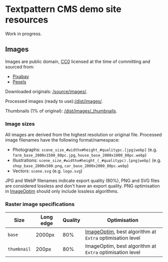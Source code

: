 # Textpattern CMS demo site resources

Work in progress.

## Images
Images are public domain, [CC0](https://creativecommons.org/share-your-work/public-domain/cc0/) licensed at the time of committing and sourced from:

* [Pixabay](https://pixabay.com)
* [Pexels](https://www.pexels.com)

Downloaded originals: [/source/images/](https://github.com/pragmatika/textpattern-demo-resources/tree/master/source/images).

Processed images (ready to use):[/dist/images/](https://github.com/pragmatika/textpattern-demo-resources/tree/master/dist/images).

Thumbnails (1% of original): [/dist/images/_thumbnails](https://github.com/pragmatika/textpattern-demo-resources/tree/master/dist/images/_thumbnails).

### Image sizes
All images are derived from the highest resolution or original file. Processed image filenames have the following format/namespace:

* Photographs: `scene_size_#widthx#height_#qualitypc.[jpg|webp]` (e.g. `farm_base_2000x1500_80pc.jpg`, `house_base_2000x1000_80pc.webp`)
* Illustrations: `scene_size_#widthx#height_(_#qualitypc).[png|webp]` (e.g. `shop_base_2000x500.png`, `car_base_2000x2000_80pc.webp`)
* Vectors: `scene.svg` (e.g. `logo.svg`)

JPG and WebP filenames indicate export quality (80%), PNG and SVG files are considered lossless and don't have an export quality. PNG optimisation in [ImageOptim](https://imageoptim.com/) should only include lossless algorithms.

### Raster image specifications

| Size | Long edge | Quality | Optimisation |
|---|---|---|---|
| `base` | 2000px | 80% | [ImageOptim](https://imageoptim.com/), best algorithm at `Extra` optimisation level |
| `thumbnail` | 200px | 80% | ImageOptim, best algorithm at `Extra` optimisation level |

